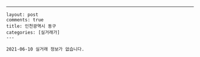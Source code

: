 ---
    layout: post
    comments: true
    title: 인천광역시 동구
    categories: [실거래가]
    ---

    2021-06-10 실거래 정보가 없습니다.

    
